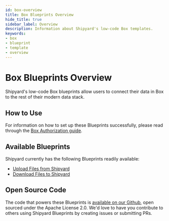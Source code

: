 ```yaml
---
id: box-overview
title: Box Blueprints Overview
hide_title: true
sidebar_label: Overview
description: Information about Shipyard's low-code Box templates.
keywords:
- box
- blueprint
- template
- overview
---
```


# Box Blueprints Overview

Shipyard's low-code Box blueprints allow users to connect their data in Box to the rest of their modern data stack.


## How to Use
For information on how to set up these Blueprints successfully, please read through the [Box Authorization guide](box-authorization.md).


## Available Blueprints
Shipyard currently has the following Blueprints readily available: 
- [Upload Files from Shipyard](box-upload-files.md)
- [Download Files to Shipyard](box-download-files.md)

## Open Source Code
The code that powers these Blueprints is [available on our Github](https://www.shipyardapp.com/docs/blueprint-library/box), open sourced under the Apache License 2.0. We'd love to have you contribute to others using Shipyard Blueprints by creating issues or submitting PRs.
